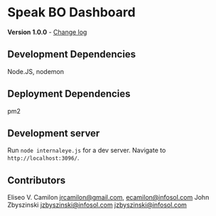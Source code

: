 # Speak BO Dashboard 

**Version 1.0.0** - [Change log](CHANGELOG.MD)

## Development Dependencies

Node.JS, nodemon

## Deployment Dependencies

pm2

## Development server

Run `node internaleye.js` for a dev server. Navigate to `http://localhost:3096/`.

## Contributors

Eliseo V. Camilon <jrcamilon@gmail.com>, <ecamilon@infosol.com>
John Zbyszinski <jzbyszinski@infosol.com> <jzbyszinski@infosol.com>



